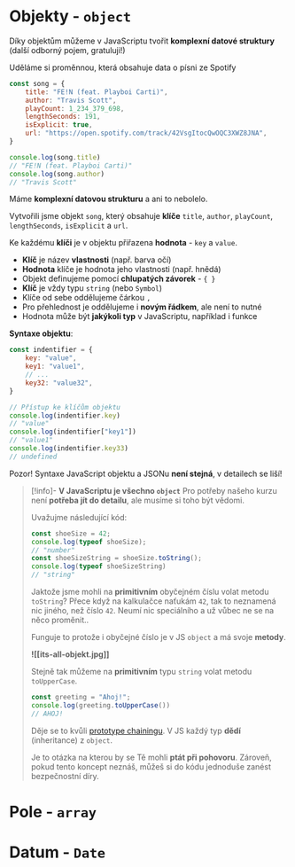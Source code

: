 # Objekty - `object`

Díky objektům můžeme v JavaScriptu tvořit **komplexní datové struktury** (další odborný pojem, gratuluji!)

Uděláme si proměnnou, která obsahuje data o písni ze Spotify

```javascript
const song = {
	title: "FE!N (feat. Playboi Carti)",
	author: "Travis Scott",
	playCount: 1_234_379_698,
	lengthSeconds: 191,
	isExplicit: true,
	url: "https://open.spotify.com/track/42VsgItocQwOQC3XWZ8JNA",
}

console.log(song.title)
// "FE!N (feat. Playboi Carti)"
console.log(song.author)
// "Travis Scott"
```

Máme **komplexní datovou strukturu** a ani to nebolelo.

Vytvořili jsme objekt `song`, který obsahuje **klíče** `title`, `author`, `playCount`, `lengthSeconds`, `isExplicit` a `url`.

Ke každému **klíči** je v objektu přiřazena **hodnota** - `key` a `value`.

- **Klíč** je název **vlastnosti** (např. barva očí)
- **Hodnota** klíče je hodnota jeho vlastnosti (např. hnědá)
- Objekt definujeme pomocí **chlupatých závorek** - `{ }`
- **Klíč** je vždy typu `string` (nebo `Symbol`)
- Klíče od sebe oddělujeme čárkou `,`
- Pro přehlednost je oddělujeme i **novým řádkem**, ale není to nutné
- Hodnota může být **jakýkoli typ** v JavaScriptu, například i funkce

**Syntaxe objektu**:
```javascript
const indentifier = {
	key: "value",
	key1: "value1",
	// ...
	key32: "value32",
}

// Přístup ke klíčům objektu
console.log(indentifier.key)
// "value"
console.log(indentifier["key1"])
// "value1"
console.log(indentifier.key33)
// undefined
```

Pozor! Syntaxe JavaScript objektu a JSONu **není stejná**, v detailech se liší!

>[!info]- **V JavaScriptu je všechno `object`**
> Pro potřeby našeho kurzu není **potřeba jít do detailu**, ale musíme si toho být vědomi.
>
>Uvažujme následující kód:
>```javascript
>const shoeSize = 42;
>console.log(typeof shoeSize);
>// "number"
>const shoeSizeString = shoeSize.toString();
>console.log(typeof shoeSizeString)
>// "string"
>```
>
>Jaktože jsme mohli na **primitivním** obyčejném číslu volat metodu `toString`? 
>Přece když na kalkulačce naťukám `42`, tak to neznamená nic jiného, než číslo `42`. Neumí nic speciálního a už vůbec ne se na něco proměnit..
>
>Funguje to protože i obyčejné číslo je v JS `object` a má svoje **metody**.
>
>**![[its-all-objekt.jpg]]**
>
>Stejně tak můžeme na **primitivním** typu `string` volat metodu `toUpperCase`.
>```javascript
>const greeting = "Ahoj!";
>console.log(greeting.toUpperCase())
>// AHOJ!
>```
>
>Děje se to kvůli [prototype chainingu](https://developer.mozilla.org/en-US/docs/Web/JavaScript/Guide/Inheritance_and_the_prototype_chain). V JS každý typ **dědí** (inheritance) z `object`. 
>
>Je to otázka na kterou by se Tě mohli **ptát při pohovoru**. Zároveň, pokud tento koncept neznáš, můžeš si do kódu jednoduše zanést bezpečnostní díry.

# Pole - `array`

# Datum - `Date`
